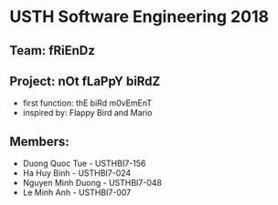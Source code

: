# USTH Software Engineering 2018
## Team: fRiEnDz
## Project: nOt fLaPpY biRdZ



* first function: thE biRd m0vEmEnT
* inspired by: Flappy Bird and Mario
    




## Members:

* Duong Quoc Tue - USTHBI7-156
* Ha Huy Binh - USTHBI7-024
* Nguyen Minh Duong - USTHBI7-048
* Le Minh Anh - USTHBI7-007
    

